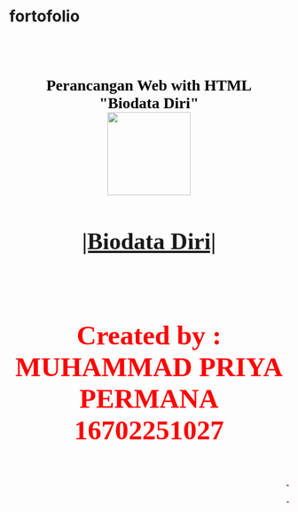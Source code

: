 # fortofolio
<html>
<head> <title>WEB DESIGN BIODATA</title>
<br>
<br>
<body >

<h1>
<center>
<font face="Bradley Hand ITC" color="Black" fontsize="4">Perancangan Web with HTML</font>
<br>
<font face="Bradley Hand ITC" color="Black" fontsize="4">"Biodata Diri"</font>
<br>
<img><img src = "logo.png" width = "150 px" height = "150" > 

<h2>
<center>
<font face = "Comic Sans MS" Color = "Grey" size = "big" > <a href ="biodata.html"> |Biodata Diri| </a> 
<br>
<br>


<h3>
<center>
<blink> <font face = "Comic Sans MS" Color = "Red" Font Size = "small" > Created by :
<center>
<blink> <font face = "Comic Sans MS" Color = "Red" Font Size = "small" > MUHAMMAD PRIYA PERMANA 
<center>
<blink> <font face = "Comic Sans MS" Color = "Red" Font Size = "small" > 16702251027


<br>
<br>
<footer>
<marquee> <font face = "Calibri" Color = "Brown" Font Size = "small"> Presented by ME


